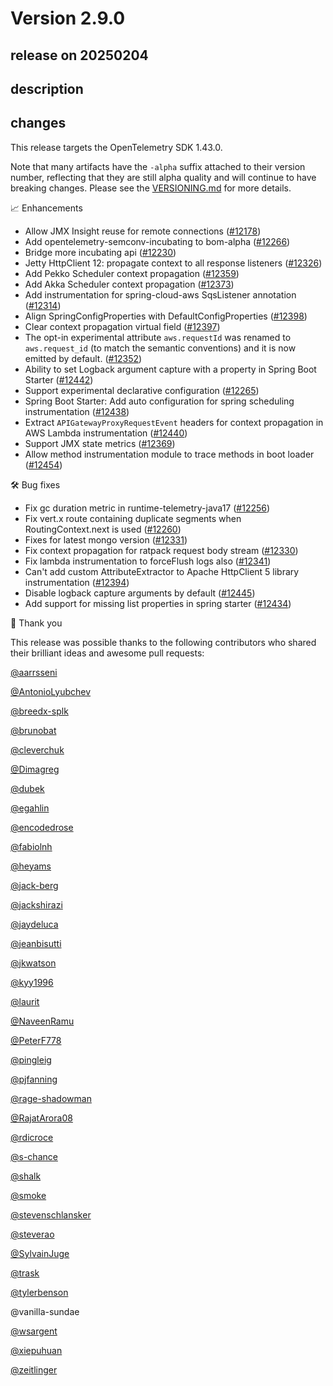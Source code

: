# Version 2.9.0

## release on 20250204
## description
## changes
This release targets the OpenTelemetry SDK 1.43.0.

Note that many artifacts have the <code>-alpha</code> suffix attached to their version number, reflecting that they are still alpha quality and will continue to have breaking changes. Please see the <a href="https://github.com/open-telemetry/opentelemetry-java-instrumentation/blob/main/VERSIONING.md#opentelemetry-java-instrumentation-versioning">VERSIONING.md</a> for more details.

📈 Enhancements

* Allow JMX Insight reuse for remote connections (<a href="https://github.com/open-telemetry/opentelemetry-java-instrumentation/pull/12178" data-hovercard-type="pull_request" data-hovercard-url="/open-telemetry/opentelemetry-java-instrumentation/pull/12178/hovercard">#12178</a>)
* Add opentelemetry-semconv-incubating to bom-alpha (<a href="https://github.com/open-telemetry/opentelemetry-java-instrumentation/pull/12266" data-hovercard-type="pull_request" data-hovercard-url="/open-telemetry/opentelemetry-java-instrumentation/pull/12266/hovercard">#12266</a>)
* Bridge more incubating api (<a href="https://github.com/open-telemetry/opentelemetry-java-instrumentation/pull/12230" data-hovercard-type="pull_request" data-hovercard-url="/open-telemetry/opentelemetry-java-instrumentation/pull/12230/hovercard">#12230</a>)
* Jetty HttpClient 12: propagate context to all response listeners (<a href="https://github.com/open-telemetry/opentelemetry-java-instrumentation/pull/12326" data-hovercard-type="pull_request" data-hovercard-url="/open-telemetry/opentelemetry-java-instrumentation/pull/12326/hovercard">#12326</a>)
* Add Pekko Scheduler context propagation (<a href="https://github.com/open-telemetry/opentelemetry-java-instrumentation/pull/12359" data-hovercard-type="pull_request" data-hovercard-url="/open-telemetry/opentelemetry-java-instrumentation/pull/12359/hovercard">#12359</a>)
* Add Akka Scheduler context propagation (<a href="https://github.com/open-telemetry/opentelemetry-java-instrumentation/pull/12373" data-hovercard-type="pull_request" data-hovercard-url="/open-telemetry/opentelemetry-java-instrumentation/pull/12373/hovercard">#12373</a>)
* Add instrumentation for spring-cloud-aws SqsListener annotation (<a href="https://github.com/open-telemetry/opentelemetry-java-instrumentation/pull/12314" data-hovercard-type="pull_request" data-hovercard-url="/open-telemetry/opentelemetry-java-instrumentation/pull/12314/hovercard">#12314</a>)
* Align SpringConfigProperties with DefaultConfigProperties (<a href="https://github.com/open-telemetry/opentelemetry-java-instrumentation/pull/12398" data-hovercard-type="pull_request" data-hovercard-url="/open-telemetry/opentelemetry-java-instrumentation/pull/12398/hovercard">#12398</a>)
* Clear context propagation virtual field (<a href="https://github.com/open-telemetry/opentelemetry-java-instrumentation/pull/12397" data-hovercard-type="pull_request" data-hovercard-url="/open-telemetry/opentelemetry-java-instrumentation/pull/12397/hovercard">#12397</a>)
* The opt-in experimental attribute <code>aws.requestId</code> was renamed to <code>aws.request_id</code> (to match the semantic conventions) and it is now emitted by default. (<a href="https://github.com/open-telemetry/opentelemetry-java-instrumentation/pull/12352" data-hovercard-type="pull_request" data-hovercard-url="/open-telemetry/opentelemetry-java-instrumentation/pull/12352/hovercard">#12352</a>)
* Ability to set Logback argument capture with a property in Spring Boot Starter (<a href="https://github.com/open-telemetry/opentelemetry-java-instrumentation/pull/12442" data-hovercard-type="pull_request" data-hovercard-url="/open-telemetry/opentelemetry-java-instrumentation/pull/12442/hovercard">#12442</a>)
* Support experimental declarative configuration (<a href="https://github.com/open-telemetry/opentelemetry-java-instrumentation/pull/12265" data-hovercard-type="pull_request" data-hovercard-url="/open-telemetry/opentelemetry-java-instrumentation/pull/12265/hovercard">#12265</a>)
* Spring Boot Starter: Add auto configuration for spring scheduling instrumentation (<a href="https://github.com/open-telemetry/opentelemetry-java-instrumentation/pull/12438" data-hovercard-type="pull_request" data-hovercard-url="/open-telemetry/opentelemetry-java-instrumentation/pull/12438/hovercard">#12438</a>)
* Extract <code>APIGatewayProxyRequestEvent</code> headers for context propagation in AWS Lambda instrumentation (<a href="https://github.com/open-telemetry/opentelemetry-java-instrumentation/pull/12440" data-hovercard-type="pull_request" data-hovercard-url="/open-telemetry/opentelemetry-java-instrumentation/pull/12440/hovercard">#12440</a>)
* Support JMX state metrics (<a href="https://github.com/open-telemetry/opentelemetry-java-instrumentation/pull/12369" data-hovercard-type="pull_request" data-hovercard-url="/open-telemetry/opentelemetry-java-instrumentation/pull/12369/hovercard">#12369</a>)
* Allow method instrumentation module to trace methods in boot loader (<a href="https://github.com/open-telemetry/opentelemetry-java-instrumentation/pull/12454" data-hovercard-type="pull_request" data-hovercard-url="/open-telemetry/opentelemetry-java-instrumentation/pull/12454/hovercard">#12454</a>)

🛠️ Bug fixes

* Fix gc duration metric in runtime-telemetry-java17 (<a href="https://github.com/open-telemetry/opentelemetry-java-instrumentation/pull/12256" data-hovercard-type="pull_request" data-hovercard-url="/open-telemetry/opentelemetry-java-instrumentation/pull/12256/hovercard">#12256</a>)
* Fix vert.x route containing duplicate segments when RoutingContext.next is used (<a href="https://github.com/open-telemetry/opentelemetry-java-instrumentation/pull/12260" data-hovercard-type="pull_request" data-hovercard-url="/open-telemetry/opentelemetry-java-instrumentation/pull/12260/hovercard">#12260</a>)
* Fixes for latest mongo version (<a href="https://github.com/open-telemetry/opentelemetry-java-instrumentation/pull/12331" data-hovercard-type="pull_request" data-hovercard-url="/open-telemetry/opentelemetry-java-instrumentation/pull/12331/hovercard">#12331</a>)
* Fix context propagation for ratpack request body stream (<a href="https://github.com/open-telemetry/opentelemetry-java-instrumentation/pull/12330" data-hovercard-type="pull_request" data-hovercard-url="/open-telemetry/opentelemetry-java-instrumentation/pull/12330/hovercard">#12330</a>)
* Fix lambda instrumentation to forceFlush logs also (<a href="https://github.com/open-telemetry/opentelemetry-java-instrumentation/pull/12341" data-hovercard-type="pull_request" data-hovercard-url="/open-telemetry/opentelemetry-java-instrumentation/pull/12341/hovercard">#12341</a>)
* Can't add custom AttributeExtractor to Apache HttpClient 5 library instrumentation (<a href="https://github.com/open-telemetry/opentelemetry-java-instrumentation/pull/12394" data-hovercard-type="pull_request" data-hovercard-url="/open-telemetry/opentelemetry-java-instrumentation/pull/12394/hovercard">#12394</a>)
* Disable logback capture arguments by default (<a href="https://github.com/open-telemetry/opentelemetry-java-instrumentation/pull/12445" data-hovercard-type="pull_request" data-hovercard-url="/open-telemetry/opentelemetry-java-instrumentation/pull/12445/hovercard">#12445</a>)
* Add support for missing list properties in spring starter (<a href="https://github.com/open-telemetry/opentelemetry-java-instrumentation/pull/12434" data-hovercard-type="pull_request" data-hovercard-url="/open-telemetry/opentelemetry-java-instrumentation/pull/12434/hovercard">#12434</a>)

🙇 Thank you

This release was possible thanks to the following contributors who shared their brilliant ideas and awesome pull requests:

<a class="user-mention notranslate" data-hovercard-type="user" data-hovercard-url="/users/aarrsseni/hovercard" data-octo-click="hovercard-link-click" data-octo-dimensions="link_type:self" href="https://github.com/aarrsseni">@aarrsseni</a>  

<a class="user-mention notranslate" data-hovercard-type="user" data-hovercard-url="/users/AntonioLyubchev/hovercard" data-octo-click="hovercard-link-click" data-octo-dimensions="link_type:self" href="https://github.com/AntonioLyubchev">@AntonioLyubchev</a>  

<a class="user-mention notranslate" data-hovercard-type="user" data-hovercard-url="/users/breedx-splk/hovercard" data-octo-click="hovercard-link-click" data-octo-dimensions="link_type:self" href="https://github.com/breedx-splk">@breedx-splk</a>  

<a class="user-mention notranslate" data-hovercard-type="user" data-hovercard-url="/users/brunobat/hovercard" data-octo-click="hovercard-link-click" data-octo-dimensions="link_type:self" href="https://github.com/brunobat">@brunobat</a>  

<a class="user-mention notranslate" data-hovercard-type="user" data-hovercard-url="/users/cleverchuk/hovercard" data-octo-click="hovercard-link-click" data-octo-dimensions="link_type:self" href="https://github.com/cleverchuk">@cleverchuk</a>  

<a class="user-mention notranslate" data-hovercard-type="user" data-hovercard-url="/users/Dimagreg/hovercard" data-octo-click="hovercard-link-click" data-octo-dimensions="link_type:self" href="https://github.com/Dimagreg">@Dimagreg</a>  

<a class="user-mention notranslate" data-hovercard-type="user" data-hovercard-url="/users/dubek/hovercard" data-octo-click="hovercard-link-click" data-octo-dimensions="link_type:self" href="https://github.com/dubek">@dubek</a>  

<a class="user-mention notranslate" data-hovercard-type="user" data-hovercard-url="/users/egahlin/hovercard" data-octo-click="hovercard-link-click" data-octo-dimensions="link_type:self" href="https://github.com/egahlin">@egahlin</a>  

<a class="user-mention notranslate" data-hovercard-type="user" data-hovercard-url="/users/encodedrose/hovercard" data-octo-click="hovercard-link-click" data-octo-dimensions="link_type:self" href="https://github.com/encodedrose">@encodedrose</a>  

<a class="user-mention notranslate" data-hovercard-type="user" data-hovercard-url="/users/fabiolnh/hovercard" data-octo-click="hovercard-link-click" data-octo-dimensions="link_type:self" href="https://github.com/fabiolnh">@fabiolnh</a>  

<a class="user-mention notranslate" data-hovercard-type="user" data-hovercard-url="/users/heyams/hovercard" data-octo-click="hovercard-link-click" data-octo-dimensions="link_type:self" href="https://github.com/heyams">@heyams</a>  

<a class="user-mention notranslate" data-hovercard-type="user" data-hovercard-url="/users/jack-berg/hovercard" data-octo-click="hovercard-link-click" data-octo-dimensions="link_type:self" href="https://github.com/jack-berg">@jack-berg</a>  

<a class="user-mention notranslate" data-hovercard-type="user" data-hovercard-url="/users/jackshirazi/hovercard" data-octo-click="hovercard-link-click" data-octo-dimensions="link_type:self" href="https://github.com/jackshirazi">@jackshirazi</a>  

<a class="user-mention notranslate" data-hovercard-type="user" data-hovercard-url="/users/jaydeluca/hovercard" data-octo-click="hovercard-link-click" data-octo-dimensions="link_type:self" href="https://github.com/jaydeluca">@jaydeluca</a>  

<a class="user-mention notranslate" data-hovercard-type="user" data-hovercard-url="/users/jeanbisutti/hovercard" data-octo-click="hovercard-link-click" data-octo-dimensions="link_type:self" href="https://github.com/jeanbisutti">@jeanbisutti</a>  

<a class="user-mention notranslate" data-hovercard-type="user" data-hovercard-url="/users/jkwatson/hovercard" data-octo-click="hovercard-link-click" data-octo-dimensions="link_type:self" href="https://github.com/jkwatson">@jkwatson</a>  

<a class="user-mention notranslate" data-hovercard-type="user" data-hovercard-url="/users/kyy1996/hovercard" data-octo-click="hovercard-link-click" data-octo-dimensions="link_type:self" href="https://github.com/kyy1996">@kyy1996</a>  

<a class="user-mention notranslate" data-hovercard-type="user" data-hovercard-url="/users/laurit/hovercard" data-octo-click="hovercard-link-click" data-octo-dimensions="link_type:self" href="https://github.com/laurit">@laurit</a>  

<a class="user-mention notranslate" data-hovercard-type="user" data-hovercard-url="/users/NaveenRamu/hovercard" data-octo-click="hovercard-link-click" data-octo-dimensions="link_type:self" href="https://github.com/NaveenRamu">@NaveenRamu</a>  

<a class="user-mention notranslate" data-hovercard-type="user" data-hovercard-url="/users/PeterF778/hovercard" data-octo-click="hovercard-link-click" data-octo-dimensions="link_type:self" href="https://github.com/PeterF778">@PeterF778</a>  

<a class="user-mention notranslate" data-hovercard-type="user" data-hovercard-url="/users/pingleig/hovercard" data-octo-click="hovercard-link-click" data-octo-dimensions="link_type:self" href="https://github.com/pingleig">@pingleig</a>  

<a class="user-mention notranslate" data-hovercard-type="user" data-hovercard-url="/users/pjfanning/hovercard" data-octo-click="hovercard-link-click" data-octo-dimensions="link_type:self" href="https://github.com/pjfanning">@pjfanning</a>  

<a class="user-mention notranslate" data-hovercard-type="user" data-hovercard-url="/users/rage-shadowman/hovercard" data-octo-click="hovercard-link-click" data-octo-dimensions="link_type:self" href="https://github.com/rage-shadowman">@rage-shadowman</a>  

<a class="user-mention notranslate" data-hovercard-type="user" data-hovercard-url="/users/RajatArora08/hovercard" data-octo-click="hovercard-link-click" data-octo-dimensions="link_type:self" href="https://github.com/RajatArora08">@RajatArora08</a>  

<a class="user-mention notranslate" data-hovercard-type="user" data-hovercard-url="/users/rdicroce/hovercard" data-octo-click="hovercard-link-click" data-octo-dimensions="link_type:self" href="https://github.com/rdicroce">@rdicroce</a>  

<a class="user-mention notranslate" data-hovercard-type="user" data-hovercard-url="/users/s-chance/hovercard" data-octo-click="hovercard-link-click" data-octo-dimensions="link_type:self" href="https://github.com/s-chance">@s-chance</a>  

<a class="user-mention notranslate" data-hovercard-type="user" data-hovercard-url="/users/shalk/hovercard" data-octo-click="hovercard-link-click" data-octo-dimensions="link_type:self" href="https://github.com/shalk">@shalk</a>  

<a class="user-mention notranslate" data-hovercard-type="user" data-hovercard-url="/users/smoke/hovercard" data-octo-click="hovercard-link-click" data-octo-dimensions="link_type:self" href="https://github.com/smoke">@smoke</a>  

<a class="user-mention notranslate" data-hovercard-type="user" data-hovercard-url="/users/stevenschlansker/hovercard" data-octo-click="hovercard-link-click" data-octo-dimensions="link_type:self" href="https://github.com/stevenschlansker">@stevenschlansker</a>  

<a class="user-mention notranslate" data-hovercard-type="user" data-hovercard-url="/users/steverao/hovercard" data-octo-click="hovercard-link-click" data-octo-dimensions="link_type:self" href="https://github.com/steverao">@steverao</a>  

<a class="user-mention notranslate" data-hovercard-type="user" data-hovercard-url="/users/SylvainJuge/hovercard" data-octo-click="hovercard-link-click" data-octo-dimensions="link_type:self" href="https://github.com/SylvainJuge">@SylvainJuge</a>  

<a class="user-mention notranslate" data-hovercard-type="user" data-hovercard-url="/users/trask/hovercard" data-octo-click="hovercard-link-click" data-octo-dimensions="link_type:self" href="https://github.com/trask">@trask</a>  

<a class="user-mention notranslate" data-hovercard-type="user" data-hovercard-url="/users/tylerbenson/hovercard" data-octo-click="hovercard-link-click" data-octo-dimensions="link_type:self" href="https://github.com/tylerbenson">@tylerbenson</a>  

@vanilla-sundae  

<a class="user-mention notranslate" data-hovercard-type="user" data-hovercard-url="/users/wsargent/hovercard" data-octo-click="hovercard-link-click" data-octo-dimensions="link_type:self" href="https://github.com/wsargent">@wsargent</a>  

<a class="user-mention notranslate" data-hovercard-type="user" data-hovercard-url="/users/xiepuhuan/hovercard" data-octo-click="hovercard-link-click" data-octo-dimensions="link_type:self" href="https://github.com/xiepuhuan">@xiepuhuan</a>  

<a class="user-mention notranslate" data-hovercard-type="user" data-hovercard-url="/users/zeitlinger/hovercard" data-octo-click="hovercard-link-click" data-octo-dimensions="link_type:self" href="https://github.com/zeitlinger">@zeitlinger</a>

